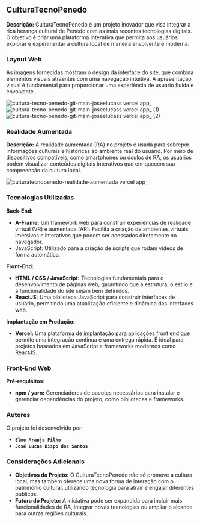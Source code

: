 ## CulturaTecnoPenedo

**Descrição:** CulturaTecnoPenedo é um projeto inovador que visa integrar a rica herança cultural de Penedo com as mais recentes tecnologias digitais. O objetivo é criar uma plataforma interativa que permita aos usuários explorar e experimentar a cultura local de maneira envolvente e moderna.

### Layout Web

As imagens fornecidas mostram o design da interface do site, que combina elementos visuais atraentes com uma navegação intuitiva. A apresentação visual é fundamental para proporcionar uma experiência de usuário fluida e envolvente.

![cultura-tecno-penedo-git-main-joseelucass vercel app_](https://github.com/JoseeLucass/CulturaTecnoPenedo/assets/131500108/c8fc62ef-8bfc-4853-825d-c82899022042)
![cultura-tecno-penedo-git-main-joseelucass vercel app_ (1)](https://github.com/JoseeLucass/CulturaTecnoPenedo/assets/131500108/e5896bed-0732-4963-ba88-019c165605a3)
![cultura-tecno-penedo-git-main-joseelucass vercel app_ (2)](https://github.com/JoseeLucass/CulturaTecnoPenedo/assets/131500108/b4fb412a-36c4-4932-a7d6-3958e4209a72)

### Realidade Aumentada

**Descrição:** A realidade aumentada (RA) no projeto é usada para sobrepor informações culturais e históricas ao ambiente real do usuário. Por meio de dispositivos compatíveis, como smartphones ou óculos de RA, os usuários podem visualizar conteúdos digitais interativos que enriquecem sua compreensão da cultura local.

![culturatecnopenedo-realidade-aumentada vercel app_](https://github.com/JoseeLucass/CulturaTecnoPenedo/assets/131500108/49906111-fbf7-4bef-a855-aa29644d1824)

### Tecnologias Utilizadas

**Back-End:**
- **A-Frame:** Um framework web para construir experiências de realidade virtual (VR) e aumentada (AR). Facilita a criação de ambientes virtuais imersivos e interativos que podem ser acessados diretamente no navegador.
- JavaScript: Utilizado para a criação de scripts que rodam vídeos de forma automática. 

**Front-End:**
- **HTML / CSS / JavaScript:** Tecnologias fundamentais para o desenvolvimento de páginas web, garantindo que a estrutura, o estilo e a funcionalidade do site sejam bem definidos.
- **ReactJS:** Uma biblioteca JavaScript para construir interfaces de usuário, permitindo uma atualização eficiente e dinâmica das interfaces web.

**Implantação em Produção:**
- **Vercel:** Uma plataforma de implantação para aplicações front end que permite uma integração contínua e uma entrega rápida. É ideal para projetos baseados em JavaScript e frameworks modernos como ReactJS.

### Front-End Web  

**Pré-requisitos:**
- **npm / yarn:** Gerenciadores de pacotes necessários para instalar e gerenciar dependências do projeto, como bibliotecas e frameworks.

### Autores
O projeto foi desenvolvido por:

- **``Elmo Araujo Filho``** 
- **``José Lucas Bispo dos Santos``** 

### Considerações Adicionais

- **Objetivos do Projeto:** O CulturaTecnoPenedo não só promove a cultura local, mas também oferece uma nova forma de interação com o patrimônio cultural, utilizando tecnologia para atrair e engajar diferentes públicos.
- **Futuro do Projeto:** A iniciativa pode ser expandida para incluir mais funcionalidades de RA, integrar novas tecnologias ou ampliar o alcance para outras regiões culturais.
